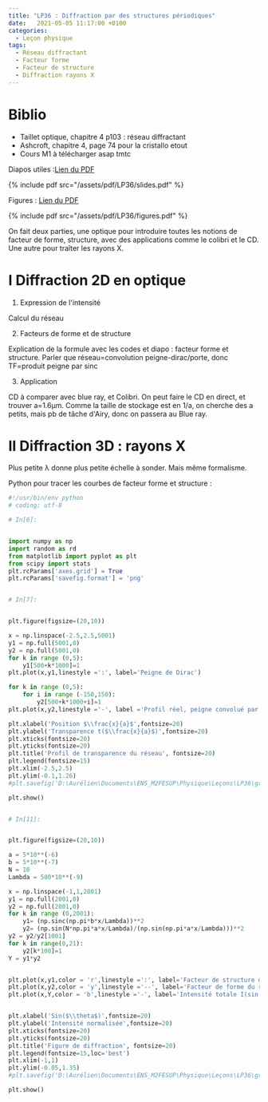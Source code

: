 ```yaml
---
title: "LP36 : Diffraction par des structures périodiques"
date:   2021-05-05 11:17:00 +0100
categories:
  - Leçon physique
tags:
  - Réseau diffractant
  - Facteur forme
  - Facteur de structure
  - Diffraction rayons X
---
```



# Biblio
- Taillet optique, chapitre 4 p103 : réseau diffractant
- Ashcroft, chapitre 4, page 74 pour la cristallo etout
- Cours M1 à télécharger asap tmtc

Diapos utiles :[Lien du PDF](/assets/pdf/LP36/slides.pdf)

{% include pdf src="/assets/pdf/LP36/slides.pdf" %}

Figures : [Lien du PDF](/assets/pdf/LP36/figures.pdf)

{% include pdf src="/assets/pdf/LP36/figures.pdf" %}

On fait deux parties, une optique pour introduire toutes les notions de facteur de forme, structure, avec des applications comme le colibri et le CD. Une autre pour traîter 
 les rayons X.
 
# I Diffraction 2D en optique
1) Expression de l'intensité

Calcul du réseau

2) Facteurs de forme et de structure

Explication de la formule avec les codes et diapo : facteur forme et structure. Parler que réseau=convolution peigne-dirac/porte, donc TF=produit peigne par sinc

3) Application

CD à comparer avec blue ray, et Colibri. On peut faire le CD en direct, et trouver a=1.6µm. Comme la taille de stockage est en 1/a, on cherche des a petits, mais pb de tâche 
d'Airy, donc on passera au Blue ray.

# II Diffraction 3D : rayons X

Plus petite &lambda; donne plus petite échelle à sonder. Mais même formalisme.

Python pour tracer les courbes de facteur forme et structure : 

``` python
#!/usr/bin/env python
# coding: utf-8

# In[6]:


import numpy as np
import random as rd
from matplotlib import pyplot as plt
from scipy import stats
plt.rcParams['axes.grid'] = True        
plt.rcParams['savefig.format'] = 'png'


# In[7]:


plt.figure(figsize=(20,10))

x = np.linspace(-2.5,2.5,5001)
y1 = np.full(5001,0)
y2 = np.full(5001,0)
for k in range (0,5):
    y1[500+k*1000]=1
plt.plot(x,y1,linestyle =':', label='Peigne de Dirac')

for k in range (0,5):
    for i in range (-150,150):
        y2[500+k*1000+i]=1
plt.plot(x,y2,linestyle ='-', label ='Profil réel, peigne convolué par $\Pi_b(x)$ ')

plt.xlabel('Position $\\frac{x}{a}$',fontsize=20)
plt.ylabel('Transparence t($\\frac{x}{a}$)',fontsize=20)
plt.xticks(fontsize=20)
plt.yticks(fontsize=20)
plt.title('Profil de transparence du réseau', fontsize=20)
plt.legend(fontsize=15)
plt.xlim(-2.5,2.5)
plt.ylim(-0.1,1.26)
#plt.savefig('D:\Aurélien\Documents\ENS_M2FESUP\Physique\Leçons\LP36\graph2.pdf',bbox_inches='tight')

plt.show()


# In[11]:


plt.figure(figsize=(20,10))

a = 5*10**(-6)
b = 5*10**(-7)
N = 10
Lambda = 500*10**(-9)

x = np.linspace(-1,1,2001)
y1 = np.full(2001,0)
y2 = np.full(2001,0)
for k in range (0,2001):
    y1= (np.sinc(np.pi*b*x/Lambda))**2
    y2= (np.sin(N*np.pi*a*x/Lambda)/(np.sin(np.pi*a*x/Lambda)))**2
y2 = y2/y2[1001]
for k in range(0,21):
    y2[k*100]=1
Y = y1*y2         


plt.plot(x,y1,color = 'r',linestyle =':', label='Facteur de structure de la fente S(sin($\\theta$))')
plt.plot(x,y2,color = 'y',linestyle ='--', label='Facteur de forme du réseau F(sin($\\theta$))')
plt.plot(x,Y,color = 'b',linestyle ='-', label='Intensité totale I(sin($\\theta$)) = S(sin($\\theta$).F(sin($\\theta$))')


plt.xlabel('Sin($\\theta$)',fontsize=20)
plt.ylabel('Intensité normalisée',fontsize=20)
plt.xticks(fontsize=20)
plt.yticks(fontsize=20)
plt.title('Figure de diffraction', fontsize=20)
plt.legend(fontsize=15,loc='best')
plt.xlim(-1,1)
plt.ylim(-0.05,1.35)
#plt.savefig('D:\Aurélien\Documents\ENS_M2FESUP\Physique\Leçons\LP36\graph2.pdf',bbox_inches='tight')

plt.show()


```
